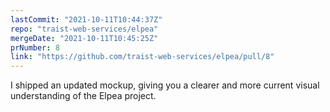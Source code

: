 ```yaml
---
lastCommit: "2021-10-11T10:44:37Z"
repo: "traist-web-services/elpea"
mergeDate: "2021-10-11T10:45:25Z"
prNumber: 8
link: "https://github.com/traist-web-services/elpea/pull/8"
---
```


I shipped an updated mockup, giving you a clearer and more current visual understanding of the Elpea project.